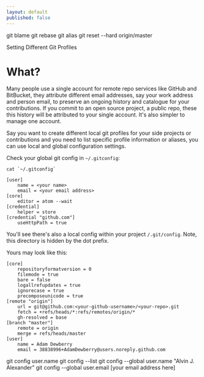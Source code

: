```yaml
---
layout: default
published: false
---
```

git blame
git rebase
git alias
git reset --hard origin/master


Setting Different Git Profiles

# What?

Many people use a single account for remote repo services like GitHub and BitBucket, they attribute different email addresses, say your work address and person email, to preserve an ongoing history and catalogue for your contributions. If you commit to an open source project, a public repo, these this history will be attributed to your single account. It's also simpler to manage one account.

Say you want to create different local git profiles for your side projects or contributions and you need to list specific profile information or aliases, you can use local and global configuration settings.

Check your global git config in `~/.gitconfig`:

    cat `~/.gitconfig`

    [user]
    	name = <your name>
    	email = <your email address>
    [core]
    	editor = atom --wait
    [credential]
    	helper = store
    [credential "github.com"]
    	useHttpPath = true

You'll see there's also a local config within your project `/.git/config`. Note, this directory is hidden by the dot prefix.

Yours may look like this:

    [core]
        repositoryformatversion = 0
        filemode = true
        bare = false
        logallrefupdates = true
        ignorecase = true
        precomposeunicode = true
    [remote "origin"]
        url = git@github.com:<your-github-username>/<your-repo>.git
        fetch = +refs/heads/*:refs/remotes/origin/*
        gh-resolved = base
    [branch "master"]
        remote = origin
        merge = refs/heads/master
    [user]
        name = Adam Dewberry
        email = 38838996+AdamDewberry@users.noreply.github.com




git config user.name
git config --list
git config --global user.name "Alvin J. Alexander"
git config --global user.email [your email address here]
